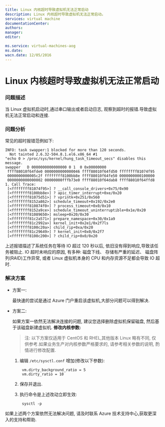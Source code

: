 ```yaml
---
title: Linux 内核超时导致虚拟机无法正常启动
description: Linux 内核超时导致虚拟机无法正常启动。
services: virtual machine
documentationCenter: 
authors: 
manager: 
editor: 

ms.service: virtual-machines-aog
ms.date: 
wacn.date: 12/05/2016
---
```


# Linux 内核超时导致虚拟机无法正常启动 #

### 问题描述 ###

当 Linux 虚拟机启动时,通过串口输出或者启动日志, 观察到超时的报错.导致虚拟机无法正常启动和连接.

### 问题分析 ###

常见的超时报错范例如下:

    INFO: task swapper:1 blocked for more than 120 seconds.
      Not tainted 2.6.32-504.8.1.el6.x86_64 #1
    "echo 0 > /proc/sys/kernel/hung_task_timeout_secs" disables this message.
    swapper   D 0000000000000000 0 1  0 0x00000000
     ffff88010f64fde0 0000000000000046 ffff88010f64fd50 ffffffff81074f95
     0000000000005c2f ffffffff8100bb8e ffff88010f64fe50 0000000000100000
     0000000000000002 00000000fffb73e0 ffff88010f64dab8 ffff88010f64ffd8
    1. Call Trace:
     [<ffffffff81074f95>] ? __call_console_drivers+0x75/0x90
     [<ffffffff8100bb8e>] ? apic_timer_interrupt+0xe/0x20
     [<ffffffff81075d51>] ? vprintk+0x251/0x560
     [<ffffffff8152a862>] schedule_timeout+0x192/0x2e0
     [<ffffffff810874f0>] ? process_timeout+0x0/0x10
     [<ffffffff8152a9ce>] schedule_timeout_uninterruptible+0x1e/0x20
     [<ffffffff81089650>] msleep+0x20/0x30
     [<ffffffff81c2a571>] prepare_namespace+0x30/0x1a9
     [<ffffffff81c2992a>] kernel_init+0x2e1/0x2f7ls
     [<ffffffff8100c20a>] child_rip+0xa/0x20
     [<ffffffff81c29649>] ? kernel_init+0x0/0x2f7
     [<ffffffff8100c200>] ? child_rip+0x0/0x20

上述报错描述了系统任务在等待 IO 超过 120 秒以后, 依旧没有得到响应,导致该任务被阻止. IO 超时未响应的原因, 有多种: 磁盘下线、 存储有严重的延迟、 磁盘阵列(RAID)工作异常, 或者 Linux 虚拟机本身的 CPU 和内存资源不足都会导致 IO 超时.

### 解决方案 ###

- 方案一:

    最快速的尝试是通过 Azure 门户重启该虚拟机,大部分问题可以得到解决.

- 方案二:

    如果方案一依然无法解决连接的问题, 建议您选择删除虚拟机保留磁盘, 然后基于该磁盘新建虚拟机. **修改内核参数:**

    >注: 以下方案仅适用于 CentOS 和 RHEL,其他版本 Linux 略有不同, 仅供参考.如果业务生产对内核参数严格要求的, 请参考相关参数的说明, 酌情进行修改配置.

    1. 编辑 `/etc/sysctl.conf` 增加(修改以下参数): 

            vm.dirty_background_ratio = 5
            vm.dirty_ratio = 10

    2. 保存并退出.
    3. 执行命令是上述改动立即生效:

            sysctl -p

如果上述两个方案依然无法解决问题, 请及时联系 Azure 技术支持中心,获取更深入的支持和帮助.

